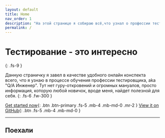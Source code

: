 ```yaml
---
layout: default
title: Home
nav_order: 1
description: "На этой странице я собираю всё,что узнал о профессии тестировщика"
permalink: /
---
```


# Тестирование - это интересно
{: .fs-9 }

Данную страничку я завел в качестве удобного онлайн конспекта всего, что я узнаю в процессе обучения профессии тестировщика, aka "Q/A Инженер". Тут нет гуру-откровений и огромных мануалов, просто информация, которую любой новичок, вроде меня, найдет полезной для себя.
{: .fs-6 .fw-300 }

[Get started now](#getting-started){: .btn .btn-primary .fs-5 .mb-4 .mb-md-0 .mr-2 } [View it on GitHub](https://github.com/pmarsceill/just-the-docs){: .btn .fs-5 .mb-4 .mb-md-0 }

---

## Поехали


